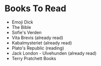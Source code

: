 # Books To Read
 - Emoji Dick
 - The Bible
 - Sofie's Verden
 - Vita Brevis (already read)
 - Kabalmysteriet (already read)
 - Plato's Republic (reading)
 - Jack London - Ulvehunden (already read)
 - Terry Pratchett Books
